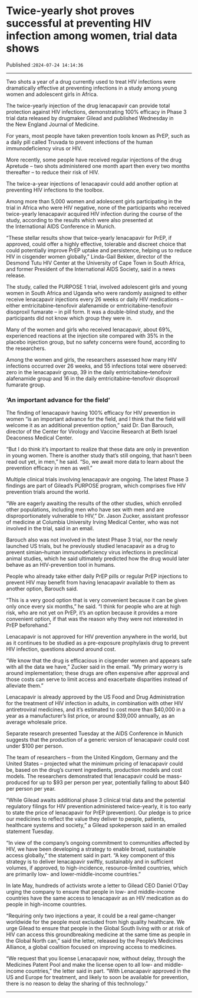 # Twice-yearly shot proves successful at preventing HIV infection among women, trial data shows

Published :`2024-07-24 14:14:36`

---

Two shots a year of a drug currently used to treat HIV infections were dramatically effective at preventing infections in a study among young women and adolescent girls in Africa.

The twice-yearly injection of the drug lenacapavir can provide total protection against HIV infections, demonstrating 100% efficacy in Phase 3 trial data released by drugmaker Gilead and published Wednesday in the New England Journal of Medicine.

For years, most people have taken prevention tools known as PrEP, such as a daily pill called Truvada to prevent infections of the human immunodeficiency virus or HIV.

More recently, some people have received regular injections of the drug Apretude – two shots administered one month apart then every two months thereafter – to reduce their risk of HIV.

The twice-a-year injections of lenacapavir could add another option at preventing HIV infections to the toolbox.

Among more than 5,000 women and adolescent girls participating in the trial in Africa who were HIV negative, none of the participants who received twice-yearly lenacapavir acquired HIV infection during the course of the study, according to the results which were also presented at the International AIDS Conference in Munich.

“These stellar results show that twice-yearly lenacapavir for PrEP, if approved, could offer a highly effective, tolerable and discreet choice that could potentially improve PrEP uptake and persistence, helping us to reduce HIV in cisgender women globally,” Linda-Gail Bekker, director of the Desmond Tutu HIV Center at the University of Cape Town in South Africa, and former President of the International AIDS Society, said in a news release.

The study, called the PURPOSE 1 trial, involved adolescent girls and young women in South Africa and Uganda who were randomly assigned to either receive lenacapavir injections every 26 weeks or daily HIV medications – either emtricitabine–tenofovir alafenamide or emtricitabine–tenofovir disoproxil fumarate – in pill form. It was a double-blind study, and the participants did not know which group they were in.

Many of the women and girls who received lenacapavir, about 69%, experienced reactions at the injection site compared with 35% in the placebo injection group, but no safety concerns were found, according to the researchers.

Among the women and girls, the researchers assessed how many HIV infections occurred over 26 weeks, and 55 infections total were observed: zero in the lenacapavir group, 39 in the daily emtricitabine–tenofovir alafenamide group and 16 in the daily emtricitabine–tenofovir disoproxil fumarate group.

### ‘An important advance for the field’

The finding of lenacapavir having 100% efficacy for HIV prevention in women “is an important advance for the field, and I think that the field will welcome it as an additional prevention option,” said Dr. Dan Barouch, director of the Center for Virology and Vaccine Research at Beth Israel Deaconess Medical Center.

“But I do think it’s important to realize that these data are only in prevention in young women. There is another study that’s still ongoing, that hasn’t been read out yet, in men,” he said. “So, we await more data to learn about the prevention efficacy in men as well.”

Multiple clinical trials involving lenacapavir are ongoing. The latest Phase 3 findings are part of Gilead’s PURPOSE program, which comprises five HIV prevention trials around the world.

“We are eagerly awaiting the results of the other studies, which enrolled other populations, including men who have sex with men and are disproportionately vulnerable to HIV,” Dr. Jason Zucker, assistant professor of medicine at Columbia University Irving Medical Center, who was not involved in the trial, said in an email.

Barouch also was not involved in the latest Phase 3 trial, nor the newly launched US trials, but he previously studied lenacapavir as a drug to prevent simian–human immunodeficiency virus infections in preclinical animal studies, which he said ultimately predicted how the drug would later behave as an HIV-prevention tool in humans.

People who already take either daily PrEP pills or regular PrEP injections to prevent HIV may benefit from having lenacapavir available to them as another option, Barouch said.

“This is a very good option that is very convenient because it can be given only once every six months,” he said. “I think for people who are at high risk, who are not yet on PrEP, it’s an option because it provides a more convenient option, if that was the reason why they were not interested in PrEP beforehand.”

Lenacapavir is not approved for HIV prevention anywhere in the world, but as it continues to be studied as a pre-exposure prophylaxis drug to prevent HIV infection, questions abound around cost.

“We know that the drug is efficacious in cisgender women and appears safe with all the data we have,” Zucker said in the email. “My primary worry is around implementation; these drugs are often expensive after approval and those costs can serve to limit access and exacerbate disparities instead of alleviate them.”

Lenacapavir is already approved by the US Food and Drug Administration for the treatment of HIV infection in adults, in combination with other HIV antiretroviral medicines, and it’s estimated to cost more than $40,000 in a year as a manufacturer’s list price, or around $39,000 annually, as an average wholesale price.

Separate research presented Tuesday at the AIDS Conference in Munich suggests that the production of a generic version of lenacapavir could cost under $100 per person.

The team of researchers – from the United Kingdom, Germany and the United States – projected what the minimum pricing of lenacapavir could be, based on the drug’s current ingredients, production models and cost models. The researchers demonstrated that lenacapavir could be mass-produced for up to $93 per person per year, potentially falling to about $40 per person per year.

“While Gilead awaits additional phase 3 clinical trial data and the potential regulatory filings for HIV prevention administered twice-yearly, it is too early to state the price of lenacapavir for PrEP (prevention). Our pledge is to price our medicines to reflect the value they deliver to people, patients, healthcare systems and society,” a Gilead spokeperson said in an emailed statement Tuesday.

“In view of the company’s ongoing commitment to communities affected by HIV, we have been developing a strategy to enable broad, sustainable access globally,” the statement said in part. “A key component of this strategy is to deliver lenacapavir swiftly, sustainably and in sufficient volumes, if approved, to high-incidence, resource-limited countries, which are primarily low- and lower-middle-income countries.”

In late May, hundreds of activists wrote a letter to Gilead CEO Daniel O’Day urging the company to ensure that people in low- and middle-income countries have the same access to lenacapavir as an HIV medication as do people in high-income countries.

“Requiring only two injections a year, it could be a real game-changer worldwide for the people most excluded from high quality healthcare. We urge Gilead to ensure that people in the Global South living with or at risk of HIV can access this groundbreaking medicine at the same time as people in the Global North can,” said the letter, released by the People’s Medicines Alliance, a global coalition focused on improving access to medicines.

“We request that you license Lenacapavir now, without delay, through the Medicines Patent Pool and make the license open to all low- and middle-income countries,” the letter said in part. “With Lenacapavir approved in the US and Europe for treatment, and likely to soon be available for prevention, there is no reason to delay the sharing of this technology.”

---


